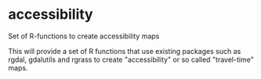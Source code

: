 # accessibility
Set of R-functions to create accessibility maps

This will provide a set of R functions that use existing packages such as rgdal, gdalutils and rgrass to create "accessibility" or so called "travel-time" maps. 
